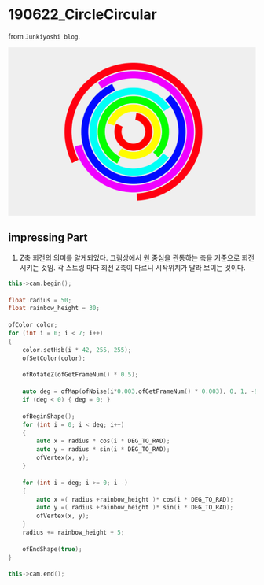 # 190622_CircleCircular
from `Junkiyoshi blog`.  

![.](190622_CircleCircular.gif)

## impressing Part

1. Z축 회전의 의미를 알게되었다. 그림상에서 원 중심을 관통하는 축을 기준으로 회전시키는 것임. 각 스트링 마다 회전 Z축이 다르니 시작위치가 달라 보이는 것이다. 

````C++
this->cam.begin();

float radius = 50;
float rainbow_height = 30;

ofColor color;
for (int i = 0; i < 7; i++)
{
    color.setHsb(i * 42, 255, 255);
    ofSetColor(color);

    ofRotateZ(ofGetFrameNum() * 0.5);

    auto deg = ofMap(ofNoise(i*0.003,ofGetFrameNum() * 0.003), 0, 1, -90, 540);
    if (deg < 0) { deg = 0; }

    ofBeginShape();
    for (int i = 0; i < deg; i++)
    {
        auto x = radius * cos(i * DEG_TO_RAD);
        auto y = radius * sin(i * DEG_TO_RAD);
        ofVertex(x, y);
    }

    for (int i = deg; i >= 0; i--)
    {
        auto x =( radius +rainbow_height )* cos(i * DEG_TO_RAD);
        auto y =( radius +rainbow_height )* sin(i * DEG_TO_RAD);
        ofVertex(x, y);
    }
    radius += rainbow_height + 5;

    ofEndShape(true);
}

this->cam.end();
````